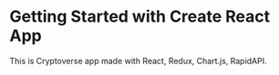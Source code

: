 # Getting Started with Create React App

This is Cryptoverse app made with React, Redux, Chart.js, RapidAPI. 
